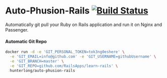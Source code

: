 # Auto-Phusion-Rails [![Build Status](https://travis-ci.org/Hunterlong/Auto-Phusion-Rails.svg?branch=master)](https://travis-ci.org/Hunterlong/Auto-Phusion-Rails) 
Automatically git pull your Ruby on Rails application and run it on Nginx and Passenger.


#### Automatic Git Repo
```bash
docker run -d -e 'GIT_PERSONAL_TOKEN=tok3ng0eshere' \
  -e 'GIT_EMAIL=info@github.com' -e 'GIT_USERNAME=githubUsername' \
  -e 'GIT_BRANCH=master' \
  -e 'GIT_REPO=github.com/RailsApps/learn-rails' \
  hunterlong/auto-phusion-rails
```

